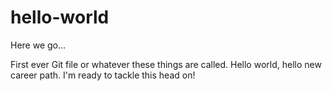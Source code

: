 # hello-world
Here we go... 

First ever Git file or whatever these things are called. Hello world, hello new career path.
I'm ready to tackle this head on! 
